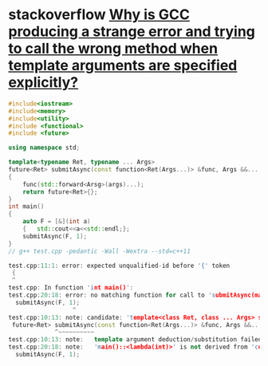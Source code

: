 # stackoverflow [Why is GCC producing a strange error and trying to call the wrong method when template arguments are specified explicitly?](https://stackoverflow.com/questions/12900578/why-is-gcc-producing-a-strange-error-and-trying-to-call-the-wrong-method-when-te)



```C++
#include<iostream>
#include<memory>
#include<utility>
#include <functional>
#include <future>

using namespace std;

template<typename Ret, typename ... Args>
future<Ret> submitAsync(const function<Ret(Args...)> &func, Args &&... args);
{
	func(std::forward<Arsg>(args)...);
	return future<Ret>{};
}
int main()
{
	auto F = [&](int a)
	{	std::cout<<a<<std::endl;};
	submitAsync(F, 1);
}
// g++ test.cpp -pedantic -Wall -Wextra --std=c++11

```



```C++
test.cpp:11:1: error: expected unqualified-id before '{' token
 {
 ^
test.cpp: In function 'int main()':
test.cpp:20:18: error: no matching function for call to 'submitAsync(main()::<lambda(int)>&, int)'
  submitAsync(F, 1);
                  ^
test.cpp:10:13: note: candidate: 'template<class Ret, class ... Args> std::future<_Res> submitAsync(const std::function<_Res(_ArgTypes ...)>&, Args&& ...)'
 future<Ret> submitAsync(const function<Ret(Args...)> &func, Args &&... args);
             ^~~~~~~~~~~
test.cpp:10:13: note:   template argument deduction/substitution failed:
test.cpp:20:18: note:   'main()::<lambda(int)>' is not derived from 'const std::function<_Res(_ArgTypes ...)>'
  submitAsync(F, 1);

```

